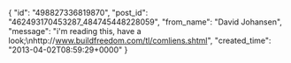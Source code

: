  {
   "id": "498827336819870",
   "post_id": "462493170453287_484745448228059",
   "from_name": "David Johansen",
   "message": "i'm reading this, have a look;\nhttp://www.buildfreedom.com/tl/comliens.shtml",
   "created_time": "2013-04-02T08:59:29+0000"
 }
